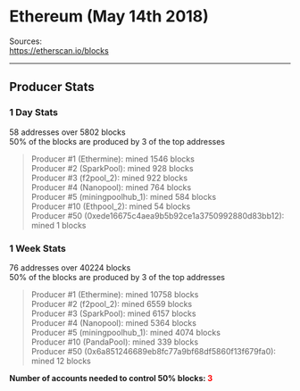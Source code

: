# Ethereum (May 14th 2018)
Sources:<br/>
https://etherscan.io/blocks<br/>

---
## Producer Stats
### 1 Day Stats
58 addresses over 5802 blocks<br/>
50% of the blocks are produced by 3 of the top addresses<br/>
> Producer #1 (Ethermine): mined 1546 blocks<br/>
> Producer #2 (SparkPool): mined 928 blocks<br/>
> Producer #3 (f2pool_2): mined 922 blocks<br/>
> Producer #4 (Nanopool): mined 764 blocks<br/>
> Producer #5 (miningpoolhub_1): mined 584 blocks<br/>
> Producer #10 (Ethpool_2): mined 54 blocks<br/>
> Producer #50 (0xede16675c4aea9b5b92ce1a3750992880d83bb12): mined 1 blocks<br/>

### 1 Week Stats
76 addresses over 40224 blocks<br/>
50% of the blocks are produced by 3 of the top addresses<br/>
> Producer #1 (Ethermine): mined 10758 blocks<br/>
> Producer #2 (f2pool_2): mined 6559 blocks<br/>
> Producer #3 (SparkPool): mined 6157 blocks<br/>
> Producer #4 (Nanopool): mined 5364 blocks<br/>
> Producer #5 (miningpoolhub_1): mined 4074 blocks<br/>
> Producer #10 (PandaPool): mined 339 blocks<br/>
> Producer #50 (0x6a851246689eb8fc77a9bf68df5860f13f679fa0): mined 12 blocks<br/>

**Number of accounts needed to control 50% blocks: <span style="color:red">3**</span><br/>
